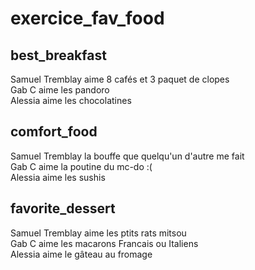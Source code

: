 # exercice_fav_food


## best_breakfast
Samuel Tremblay aime 8 cafés et 3 paquet de clopes  
Gab C aime les pandoro  
Alessia aime les chocolatines  
## comfort_food
Samuel Tremblay la bouffe que quelqu'un d'autre me fait  
Gab C aime la poutine du mc-do :(  
Alessia aime les sushis  
## favorite_dessert
Samuel Tremblay aime les ptits rats mitsou  
Gab C aime les macarons Francais ou Italiens  
Alessia aime le gâteau au fromage  
